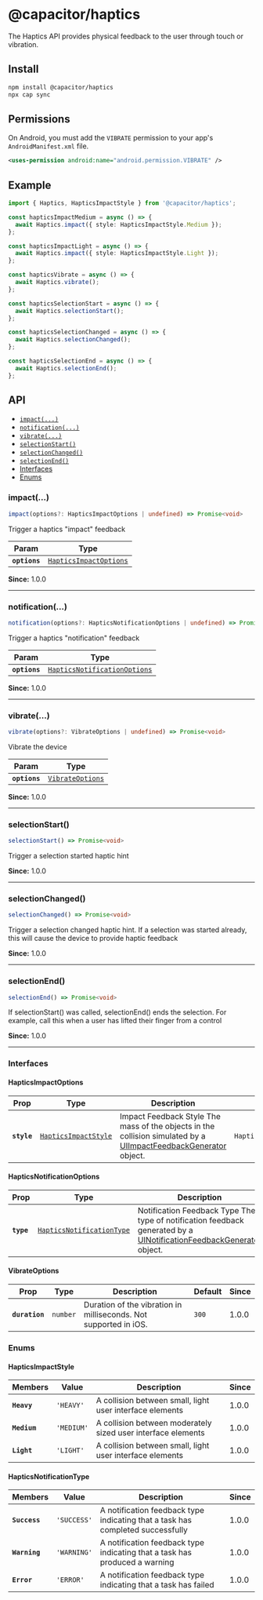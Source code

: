 # @capacitor/haptics

The Haptics API provides physical feedback to the user through touch or vibration.

## Install

```bash
npm install @capacitor/haptics
npx cap sync
```

## Permissions

On Android, you must add the `VIBRATE` permission to your app's
`AndroidManifest.xml` file.

```xml
<uses-permission android:name="android.permission.VIBRATE" />
```

## Example

```typescript
import { Haptics, HapticsImpactStyle } from '@capacitor/haptics';

const hapticsImpactMedium = async () => {
  await Haptics.impact({ style: HapticsImpactStyle.Medium });
};

const hapticsImpactLight = async () => {
  await Haptics.impact({ style: HapticsImpactStyle.Light });
};

const hapticsVibrate = async () => {
  await Haptics.vibrate();
};

const hapticsSelectionStart = async () => {
  await Haptics.selectionStart();
};

const hapticsSelectionChanged = async () => {
  await Haptics.selectionChanged();
};

const hapticsSelectionEnd = async () => {
  await Haptics.selectionEnd();
};
```

## API

<docgen-index>

* [`impact(...)`](#impact)
* [`notification(...)`](#notification)
* [`vibrate(...)`](#vibrate)
* [`selectionStart()`](#selectionstart)
* [`selectionChanged()`](#selectionchanged)
* [`selectionEnd()`](#selectionend)
* [Interfaces](#interfaces)
* [Enums](#enums)

</docgen-index>

<docgen-api>
<!--Update the source file JSDoc comments and rerun docgen to update the docs below-->

### impact(...)

```typescript
impact(options?: HapticsImpactOptions | undefined) => Promise<void>
```

Trigger a haptics "impact" feedback

| Param         | Type                                                                  |
| ------------- | --------------------------------------------------------------------- |
| **`options`** | <code><a href="#hapticsimpactoptions">HapticsImpactOptions</a></code> |

**Since:** 1.0.0

--------------------


### notification(...)

```typescript
notification(options?: HapticsNotificationOptions | undefined) => Promise<void>
```

Trigger a haptics "notification" feedback

| Param         | Type                                                                              |
| ------------- | --------------------------------------------------------------------------------- |
| **`options`** | <code><a href="#hapticsnotificationoptions">HapticsNotificationOptions</a></code> |

**Since:** 1.0.0

--------------------


### vibrate(...)

```typescript
vibrate(options?: VibrateOptions | undefined) => Promise<void>
```

Vibrate the device

| Param         | Type                                                      |
| ------------- | --------------------------------------------------------- |
| **`options`** | <code><a href="#vibrateoptions">VibrateOptions</a></code> |

**Since:** 1.0.0

--------------------


### selectionStart()

```typescript
selectionStart() => Promise<void>
```

Trigger a selection started haptic hint

**Since:** 1.0.0

--------------------


### selectionChanged()

```typescript
selectionChanged() => Promise<void>
```

Trigger a selection changed haptic hint. If a selection was
started already, this will cause the device to provide haptic
feedback

**Since:** 1.0.0

--------------------


### selectionEnd()

```typescript
selectionEnd() => Promise<void>
```

If selectionStart() was called, selectionEnd() ends the selection.
For example, call this when a user has lifted their finger from a control

**Since:** 1.0.0

--------------------


### Interfaces


#### HapticsImpactOptions

| Prop        | Type                                                              | Description                                                                                                                                                                              | Default                               | Since |
| ----------- | ----------------------------------------------------------------- | ---------------------------------------------------------------------------------------------------------------------------------------------------------------------------------------- | ------------------------------------- | ----- |
| **`style`** | <code><a href="#hapticsimpactstyle">HapticsImpactStyle</a></code> | Impact Feedback Style The mass of the objects in the collision simulated by a [UIImpactFeedbackGenerator](https://developer.apple.com/documentation/uikit/uiimpactfeedbackstyle) object. | <code>HapticsImpactStyle.Heavy</code> | 1.0.0 |


#### HapticsNotificationOptions

| Prop       | Type                                                                        | Description                                                                                                                                                                                       | Default                                      | Since |
| ---------- | --------------------------------------------------------------------------- | ------------------------------------------------------------------------------------------------------------------------------------------------------------------------------------------------- | -------------------------------------------- | ----- |
| **`type`** | <code><a href="#hapticsnotificationtype">HapticsNotificationType</a></code> | Notification Feedback Type The type of notification feedback generated by a [UINotificationFeedbackGenerator](https://developer.apple.com/documentation/uikit/uinotificationfeedbacktype) object. | <code>HapticsNotificationType.SUCCESS</code> | 1.0.0 |


#### VibrateOptions

| Prop           | Type                | Description                                                      | Default          | Since |
| -------------- | ------------------- | ---------------------------------------------------------------- | ---------------- | ----- |
| **`duration`** | <code>number</code> | Duration of the vibration in milliseconds. Not supported in iOS. | <code>300</code> | 1.0.0 |


### Enums


#### HapticsImpactStyle

| Members      | Value                 | Description                                                  | Since |
| ------------ | --------------------- | ------------------------------------------------------------ | ----- |
| **`Heavy`**  | <code>'HEAVY'</code>  | A collision between small, light user interface elements     | 1.0.0 |
| **`Medium`** | <code>'MEDIUM'</code> | A collision between moderately sized user interface elements | 1.0.0 |
| **`Light`**  | <code>'LIGHT'</code>  | A collision between small, light user interface elements     | 1.0.0 |


#### HapticsNotificationType

| Members       | Value                  | Description                                                                    | Since |
| ------------- | ---------------------- | ------------------------------------------------------------------------------ | ----- |
| **`Success`** | <code>'SUCCESS'</code> | A notification feedback type indicating that a task has completed successfully | 1.0.0 |
| **`Warning`** | <code>'WARNING'</code> | A notification feedback type indicating that a task has produced a warning     | 1.0.0 |
| **`Error`**   | <code>'ERROR'</code>   | A notification feedback type indicating that a task has failed                 | 1.0.0 |

</docgen-api>
